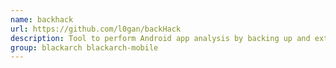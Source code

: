 ```yaml
---
name: backhack
url: https://github.com/l0gan/backHack
description: Tool to perform Android app analysis by backing up and extracting apps, allowing you to analyze and modify file system contents for apps.
group: blackarch blackarch-mobile
---
```

